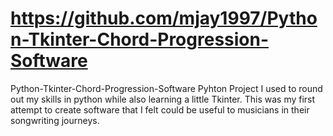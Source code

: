 # https://github.com/mjay1997/Python-Tkinter-Chord-Progression-Software
Python-Tkinter-Chord-Progression-Software
Pyhton Project I used to round out my skills in python while also learning a little Tkinter. This was my first attempt to create software that I felt could be useful to musicians in their songwriting journeys. 

